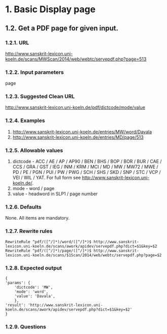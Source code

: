 # 1. Basic Display page

## 1.2. Get a PDF page for given input.

### 1.2.1. URL

http://www.sanskrit-lexicon.uni-koeln.de/scans/MWScan/2014/web/webtc/servepdf.php?page=513

### 1.2.2. Input parameters

page

### 1.2.3. Suggested Clean URL

http://www.sanskrit-lexicon.uni-koeln.de/pdf/dictcode/mode/value

### 1.2.4. Examples

1. http://www.sanskrit-lexicon.uni-koeln.de/entries/MW/word/Davala
3. http://www.sanskrit-lexicon.uni-koeln.de/entries/MD/page/513

### 1.2.5. Allowable values

1. dictcode - ACC / AE / AP / AP90 / BEN / BHS / BOP / BOR / BUR / CAE / CCS / GRA / GST / IEG / INM / KRM / MCI / MD / MW / MW72 / MWE / PD / PE / PGN / PUI / PW / PWG / SCH / SHS / SKD / SNP / STC / VCP / VEI / WIL / YAT. For full form see http://www.sanskrit-lexicon.uni-koeln.de/.
2. mode - word / page
3. value - headword in SLP1 / page number

### 1.2.6. Defaults

None.
All items are mandatory.

### 1.2.7. Rewrite rules

```
RewriteRule ^pdf/([^/]*)/word/([^/]*)$ http://www.sanskrit-lexicon.uni-koeln.de/scans/awork/apidev/servepdf.php?dict=$1&key=$2
RewriteRule ^pdf/([^/]*)/page/([^/]*)$ http://www.sanskrit-lexicon.uni-koeln.de/scans/$1Scan/2014/web/webtc/servepdf.php?page=$2
```

### 1.2.8. Expected output

```
{
'params': {
	'dictcode': 'MW',
	'mode': 'word',
	'value': 'Davala',
	},
'result': 'http://www.sanskrit-lexicon.uni-koeln.de/scans/awork/apidev/servepdf.php?dict=$1&key=$2'
}
```
### 1.2.9. Questions

	

